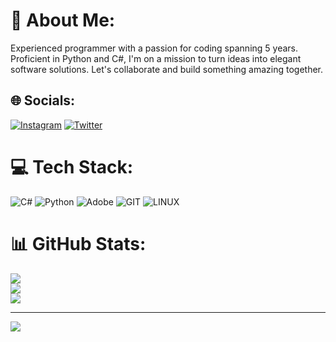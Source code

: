 # 💫 About Me:
Experienced programmer with a passion for coding spanning 5 years. Proficient in Python and C#, I'm on a mission to turn ideas into elegant software solutions. Let's collaborate and build something amazing together.



## 🌐 Socials:
[![Instagram](https://img.shields.io/badge/Instagram-%23E4405F.svg?logo=Instagram&logoColor=white)](https://instagram.com/_poghosyan01_) [![Twitter](https://img.shields.io/badge/Twitter-%231DA1F2.svg?logo=Twitter&logoColor=white)](https://twitter.com/AraratPoghosya) 


# 💻 Tech Stack:
![C#](https://img.shields.io/badge/c%23-%23239120.svg?style=for-the-badge&logo=c-sharp&logoColor=white) ![Python](https://img.shields.io/badge/python-3670A0?style=for-the-badge&logo=python&logoColor=ffdd54) ![Adobe](https://img.shields.io/badge/adobe-%23FF0000.svg?style=for-the-badge&logo=adobe&logoColor=white) ![GIT](https://img.shields.io/badge/Git-fc6d26?style=for-the-badge&logo=git&logoColor=white) ![LINUX](https://img.shields.io/badge/Linux-FCC624?style=for-the-badge&logo=linux&logoColor=black)
# 📊 GitHub Stats:
![](https://github-readme-stats.vercel.app/api?username=ArikPoghosyan&theme=dark&hide_border=false&include_all_commits=false&count_private=false)<br/>
![](https://github-readme-streak-stats.herokuapp.com/?user=ArikPoghosyan&theme=dark&hide_border=false)<br/>
![](https://github-readme-stats.vercel.app/api/top-langs/?username=ArikPoghosyan&theme=dark&hide_border=false&include_all_commits=false&count_private=false&layout=compact)

---
[![](https://visitcount.itsvg.in/api?id=ArikPoghosyan&icon=0&color=0)](https://visitcount.itsvg.in)
